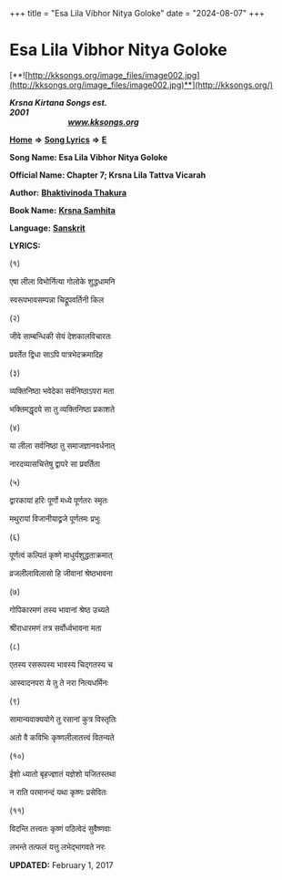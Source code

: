 +++
title = "Esa Lila Vibhor Nitya Goloke"
date = "2024-08-07"
+++

# Esa Lila Vibhor Nitya Goloke
[**![http://kksongs.org/image_files/image002.jpg](http://kksongs.org/image_files/image002.jpg)**](http://kksongs.org/)

**_Krsna Kirtana Songs est. 2001_**                                                                                                                                                 **_www.kksongs.org_**

[**Home**](http://kksongs.org/) **⇒** [**Song Lyrics**](http://kksongs.org/lyrics.html) **⇒** [**E**](http://kksongs.org/songs/song_e.html)

**Song Name: Esa Lila Vibhor Nitya Goloke**

**Official Name: Chapter 7; Krsna Lila Tattva Vicarah**

**Author:** [**Bhaktivinoda Thakura**](http://kksongs.org/authors/list/bhaktivinoda.html)

**Book Name:** [**Krsna Samhita**](http://kksongs.org/authors/literature/ks.html)

**Language:** [**Sanskrit**](http://kksongs.org/language/list/sanskrit.html)

**LYRICS:**

(१)

एषा लीला विभोर्नित्या गोलोके शुद्धधामनि

स्वरूपभावसम्पन्ना चिद्रूपवर्तिनी किल

(२)

जीवे साम्बन्धिकी सेयं देशकालविचारतः

प्रवर्तेत द्विधा साऽपि पात्रभेदक्रमादिह

(३)

व्यक्तिनिष्ठा भवेदेका सर्वनिष्ठाऽपरा मता

भक्तिमद्धृदये सा तु व्यक्तिनिष्ठा प्रकाशते

(४)

या लीला सर्वनिष्ठा तु समाजज्ञानवर्धनात्

नारदव्यासचित्तेषु द्वापरे सा प्रवर्तिता

(५)

द्वारकायां हरिः पूर्णो मध्ये पूर्णतरः स्मृतः

मथुरायां विजानीयाद्व्रजे पूर्णतमः प्रभुः

(६)

पूर्णत्वं कल्पितं कृष्णे माधुर्यशुद्धताक्रमात्

व्रजलीलाविलासो हि जीवानां श्रेष्ठभावना

(७)

गोपिकारमणं तस्य भावानां श्रेष्ठ उच्यते

श्रीराधारमणं तत्र सर्वोर्ध्वभावना मता

(८)

एतस्य रसरूपस्य भावस्य चिद्गतस्य च

आस्वादनपरा ये तु ते नरा नित्यधर्मिनः

(९)

सामान्यवाक्ययोगे तु रसानां कुत्र विस्तृतिः

अतो वै कविभिः कृष्णलीलातत्त्वं वितन्यते

(१०)

ईशो ध्यातो बृहज्ज्ञातं यज्ञेशो यजितस्तथा

न राति परमानन्दं यथा कृष्णः प्रसेवितः

(११)

विदन्ति तत्त्वतः कृष्णं पठित्वेदं सुवैष्णवाः

लभन्ते तत्फलं यत्तु लभेद्भागवते नरः

**UPDATED:** February 1, 2017